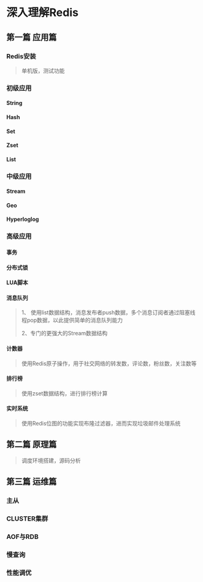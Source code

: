 # 深入理解Redis

## 第一篇 应用篇

### Redis安装

> 单机版，测试功能

### 初级应用

#### String

#### Hash

#### Set

#### Zset

#### List

### 中级应用

#### Stream

#### Geo

#### Hyperloglog

### 高级应用

#### 事务

#### 分布式锁

#### LUA脚本

#### 消息队列

>  1、 使用list数据结构，消息发布者push数据，多个消息订阅者通过阻塞线程pop数据，以此提供简单的消息队列能力 
>
> 2、专门的更强大的Stream数据结构

####  计数器 

>  使用Redis原子操作，用于社交网络的转发数，评论数，粉丝数，关注数等 

####  排行榜 

>  使用zset数据结构，进行排行榜计算 

####  实时系统

>  使用Redis位图的功能实现布隆过滤器，进而实现垃圾邮件处理系统 





## 第二篇 原理篇

> 调度环境搭建，源码分析

## 第三篇 运维篇

### 主从

### CLUSTER集群

### AOF与RDB

### 慢查询

### 性能调优



